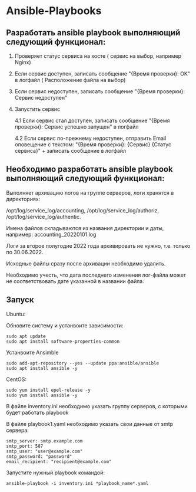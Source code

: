 # Ansible-Playbooks

## Разработать ansible playbook выполняющий следующий функционал:

 

1) Проверяет статус сервиса на хосте ( сервис на выбор, например Nginx)

2) Если сервис доступен, записать сообщение "{Время проверки}: OK" в логфайл ( Расположение файла на выбор)

3) Если сервис недоступен, записать сообщение "{Время проверки}: Сервис недоступен"

4) Запустить сервис

   4.1 Если сервис стал доступен, записать сообщение "{Время проверки}: Сервис успешно запущен" в логфайл

   4.2 Если сервис по-прежнему недоступен, отправить Email оповещение с текстом: "{Время проверки}: {Сервис} {Статус сервиса}" + записать сообщение в логфайл

 

## Необходимо разработать ansible playbook выполняющий следующий функционал:

 

Выполняет архивацию логов на группе серверов, логи хранятся в директориях:

/opt/log/service_log/accounting, /opt/log/service_log/authoriz, /opt/log/service_log/authentic.

Имена файлов складываются из названия директории и даты, например: accounting_20220101.log

Логи за второе полугодие 2022 года архивировать не нужно, т.е. только по 30.06.2022.

Исходные файлы сразу после архивации необходимо удалить.

Необходимо учесть, что дата последнего изменения лог-файла может не соответствовать дате указанной в названии файла.


## Запуск
Ubuntu:

Обновите систему и устанвоите зависимости:
```
sudo apt update
sudo apt install software-properties-common
```
Устанвоите Ansimble
```
sudo add-apt-repository --yes --update ppa:ansible/ansible
sudo apt install ansible -y
```

CentOS:
```
sudo yum install epel-release -y
sudo yum install ansible -y
```

В файле inventory.ini необходимо указать группу серверов, с которыми будет работать playbook

В файле playbook1.yaml необходимо указать свои данные от smtp сервера:
```
smtp_server: smtp.example.com
smtp_port: 587
smtp_user: "user@example.com"
smtp_password: "password"
email_recipient: "recipient@example.com"
```

Запустите нужный playbook командой:
```
ansible-playbook -i inventory.ini *playbook_name*.yaml
```